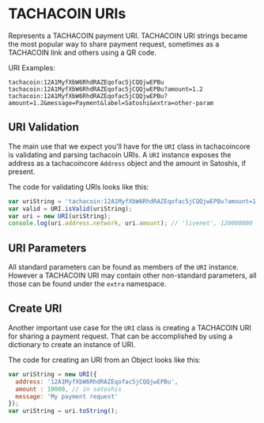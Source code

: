 # TACHACOIN URIs
Represents a TACHACOIN payment URI. TACHACOIN URI strings became the most popular way to share payment request, sometimes as a TACHACOIN link and others using a QR code.

URI Examples:

```
tachacoin:12A1MyfXbW6RhdRAZEqofac5jCQQjwEPBu
tachacoin:12A1MyfXbW6RhdRAZEqofac5jCQQjwEPBu?amount=1.2
tachacoin:12A1MyfXbW6RhdRAZEqofac5jCQQjwEPBu?amount=1.2&message=Payment&label=Satoshi&extra=other-param
```

## URI Validation
The main use that we expect you'll have for the `URI` class in tachacoincore is validating and parsing tachacoin URIs. A `URI` instance exposes the address as a tachacoincore `Address` object and the amount in Satoshis, if present.

The code for validating URIs looks like this:

```javascript
var uriString = 'tachacoin:12A1MyfXbW6RhdRAZEqofac5jCQQjwEPBu?amount=1.2';
var valid = URI.isValid(uriString);
var uri = new URI(uriString);
console.log(uri.address.network, uri.amount); // 'livenet', 120000000
```

## URI Parameters
All standard parameters can be found as members of the `URI` instance. However a TACHACOIN URI may contain other non-standard parameters, all those can be found under the `extra` namespace.

## Create URI
Another important use case for the `URI` class is creating a TACHACOIN URI for sharing a payment request. That can be accomplished by using a dictionary to create an instance of URI.

The code for creating an URI from an Object looks like this:

```javascript
var uriString = new URI({
  address: '12A1MyfXbW6RhdRAZEqofac5jCQQjwEPBu',
  amount : 10000, // in satoshis
  message: 'My payment request'
});
var uriString = uri.toString();
```
